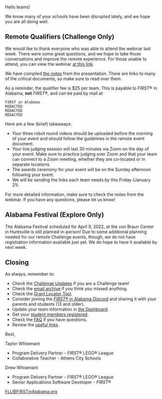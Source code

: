 Hello teams!

We know many of your schools have been disrupted lately, and we hope you are all doing well.


## Remote Qualifiers (Challenge Only)

We would like to thank everyone who was able to attend the webinar last week. There were some great questions, and we hope to take those conversations and improve the remote experience. For those unable to attend, you can view the webinar [at this link](https://www.youtube.com/watch?v=ku6DdmQkHE8&t=1245s).

We have compiled [the notes](../remote-qualifiers.md) from the presentation. There are links to many of the critical documents, so make sure to read over them.

As a reminder, the qualifier fee is \$25 per team. This is payable to *FIRST*&reg; in Alabama, **not** *FIRST*&reg;, and can be paid by mail at

    FIRST in Alabama
    REDACTED
    REDACTED
    REDACTED

Here are a few (brief) takeaways:
- Your three robot round videos should be uploaded before the morning of your event and should follow the guidelines in the remote event document.
- Your live judging session will last 30 minutes via Zoom on the day of your event. Make sure to practice judging over Zoom and that your team can connect to a Zoom meeting, whether they are co-located or in separate locations.
- The awards ceremony for your event will be on the Sunday afternoon following your event.
- We will be sending the links each team needs by this Friday (January 21).

For more detailed information, make sure to check the notes from the webinar. If you have any questions, please let us know!


## Alabama Festival (Explore Only)

The Alabama Festival scheduled for April 9, 2022, at the von Braun Center in Huntsville is still planned in-person! Due to some additional planning needed for our remote Challenge events, though, we do not have registration information available just yet. We do hope to have it available by next week.


## Closing

As always, remember to:
- Check the [Challenge Updates](https://firstinspiresst01.blob.core.windows.net/first-forward/fll-challenge/fll-challenge-cargo-connect-challenge-updates.pdf) if you are a Challenge team!
- Check the [email archive](https://github.com/drewwhis/alabama-first-lego-league/tree/main/2021-2022/email-blasts) if you think you missed anything.
- Check the [Grant Locator Tool](https://www.firstinspires.org/robotics/team-grants).
- Consider joining the [*FIRST*&reg; in Alabama Discord](http://discord.gg/7eyJvm3) and sharing it with your parents and students (13 and older).
- Update your team information in [the Dashboard](https://my.firstinspires.org/Dashboard/).
- Get your [student members registered](https://www.firstinspires.org/resource-library/youth-registration-system).
- Check the [FAQ](https://github.com/drewwhis/alabama-first-lego-league/wiki/Frequently-Asked-Questions) if you have questions.
- Review the [useful links](https://github.com/drewwhis/alabama-first-lego-league/wiki/Useful-Links).

Best,

Taylor Whisenant
- Program Delivery Partner - *FIRST*&reg; LEGO&reg; League
- Collaborative Teacher - Athens City Schools

Drew Whisenant
- Program Delivery Partner - *FIRST*&reg; LEGO&reg; League
- Senior Applications Software Developer - *FIRST*&reg;

FLL@FIRSTinAlabama.org